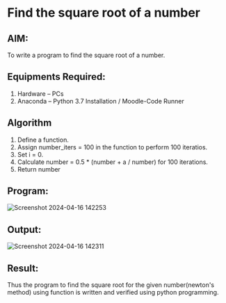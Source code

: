 # Find the square root of a number

## AIM:

To write a program to find the square root of a number.

## Equipments Required:

1. Hardware – PCs
2. Anaconda – Python 3.7 Installation / Moodle-Code Runner

## Algorithm

1. Define a function.
2. Assign number_iters = 100 in the function to perform 100 iteratios.
3. Set i = 0.
4. Calculate number = 0.5 \* (number + a / number) for 100 iterations.
5. Return number

## Program:

![Screenshot 2024-04-16 142253](https://github.com/thunderantony/Square-root-of-a-number/assets/149364638/882b1917-4118-4feb-bd9a-cb29fdcb7d53)


## Output:

![Screenshot 2024-04-16 142311](https://github.com/thunderantony/Square-root-of-a-number/assets/149364638/70e6651e-b77d-4f12-94e2-5474730b8c7a)


## Result:

Thus the program to find the square root for the given number(newton's method) using function is written and verified using python programming.
